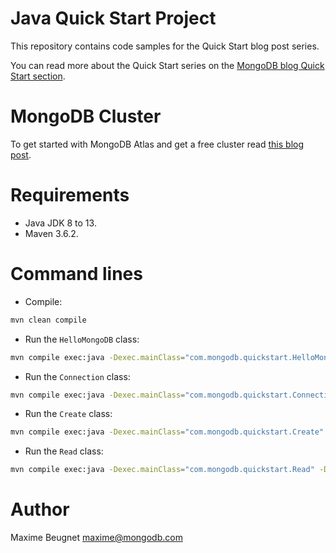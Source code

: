 # Java Quick Start Project

This repository contains code samples for the Quick Start blog post series.

You can read more about the Quick Start series on the [MongoDB blog Quick Start section](https://www.mongodb.com/blog/channel/quickstart).

# MongoDB Cluster

To get started with MongoDB Atlas and get a free cluster read [this blog post](https://www.mongodb.com/blog/post/quick-start-getting-your-free-mongodb-atlas-cluster).

# Requirements

- Java JDK 8 to 13.
- Maven 3.6.2.

# Command lines

- Compile: 

```sh
mvn clean compile
```

- Run the `HelloMongoDB` class: 

```sh
mvn compile exec:java -Dexec.mainClass="com.mongodb.quickstart.HelloMongoDB"
```
- Run the `Connection` class: 

```sh
mvn compile exec:java -Dexec.mainClass="com.mongodb.quickstart.Connection" -Dmongodb.uri=mongodb+srv://USERNAME:PASSWORD@cluster0-abcde.mongodb.net/test?w=majority
```

- Run the `Create` class:

```sh
mvn compile exec:java -Dexec.mainClass="com.mongodb.quickstart.Create" -Dmongodb.uri=mongodb+srv://USERNAME:PASSWORD@cluster0-abcde.mongodb.net/test?w=majority
```

- Run the `Read` class:

```sh
mvn compile exec:java -Dexec.mainClass="com.mongodb.quickstart.Read" -Dmongodb.uri=mongodb+srv://USERNAME:PASSWORD@cluster0-abcde.mongodb.net/test?w=majority
```

# Author

Maxime Beugnet <maxime@mongodb.com>
